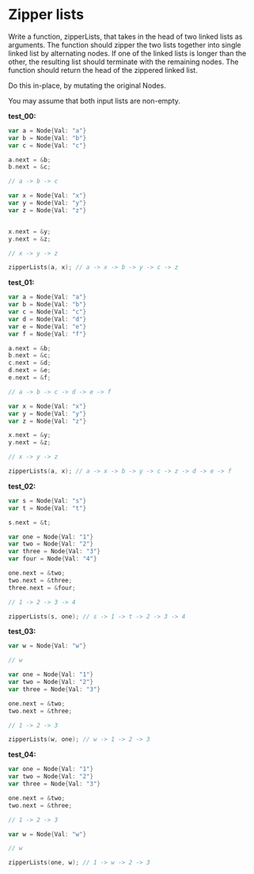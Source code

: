 # Zipper lists

Write a function, zipperLists, that takes in the head of two linked lists as arguments. The function should zipper the two lists together into single linked list by alternating nodes. If one of the linked lists is longer than the other, the resulting list should terminate with the remaining nodes. The function should return the head of the zippered linked list.

Do this in-place, by mutating the original Nodes.

You may assume that both input lists are non-empty.

**test_00:**
```go
var a = Node{Val: "a"}
var b = Node{Val: "b"}
var c = Node{Val: "c"}

a.next = &b;
b.next = &c;

// a -> b -> c

var x = Node{Val: "x"}
var y = Node{Val: "y"}
var z = Node{Val: "z"}


x.next = &y;
y.next = &z;

// x -> y -> z

zipperLists(a, x); // a -> x -> b -> y -> c -> z
```
**test_01:**
```go
var a = Node{Val: "a"}
var b = Node{Val: "b"}
var c = Node{Val: "c"}
var d = Node{Val: "d"}
var e = Node{Val: "e"}
var f = Node{Val: "f"}

a.next = &b;
b.next = &c;
c.next = &d;
d.next = &e;
e.next = &f;

// a -> b -> c -> d -> e -> f

var x = Node{Val: "x"}
var y = Node{Val: "y"}
var z = Node{Val: "z"}

x.next = &y;
y.next = &z;

// x -> y -> z

zipperLists(a, x); // a -> x -> b -> y -> c -> z -> d -> e -> f
```
**test_02:**
```go
var s = Node{Val: "s"}
var t = Node{Val: "t"}

s.next = &t;

var one = Node{Val: "1"}
var two = Node{Val: "2"}
var three = Node{Val: "3"}
var four = Node{Val: "4"}

one.next = &two;
two.next = &three;
three.next = &four;

// 1 -> 2 -> 3 -> 4

zipperLists(s, one); // s -> 1 -> t -> 2 -> 3 -> 4
```
**test_03:**
```go
var w = Node{Val: "w"}

// w

var one = Node{Val: "1"}
var two = Node{Val: "2"}
var three = Node{Val: "3"}

one.next = &two;
two.next = &three;

// 1 -> 2 -> 3 

zipperLists(w, one); // w -> 1 -> 2 -> 3
```
**test_04:**
```go
var one = Node{Val: "1"}
var two = Node{Val: "2"}
var three = Node{Val: "3"}

one.next = &two;
two.next = &three;

// 1 -> 2 -> 3 

var w = Node{Val: "w"}

// w

zipperLists(one, w); // 1 -> w -> 2 -> 3
```